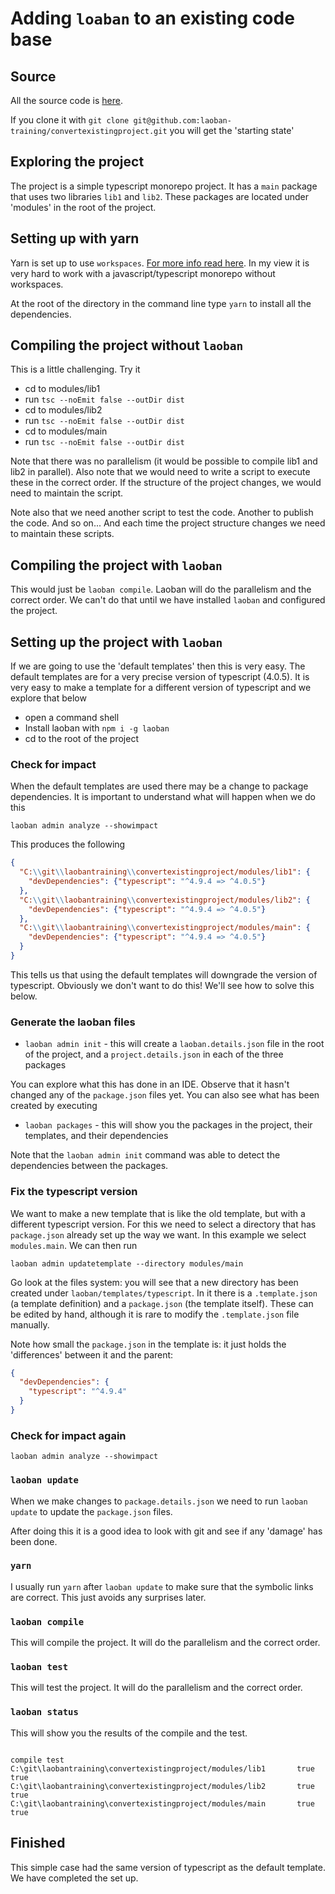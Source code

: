 # Adding `loaban` to an existing code base

## Source

All the source code is [here](https://github.com/laoban-training/convertexistingproject). 

If you clone it with `git clone git@github.com:laoban-training/convertexistingproject.git` you will get the 'starting state'

## Exploring the project

The project is a simple typescript monorepo project. It has a `main` package that uses two libraries `lib1` and `lib2`.
These packages are located under 'modules' in the root of the project.

## Setting up with yarn

Yarn is set up to use `workspaces`. [For more info read here](https://yarnpkg.com/features/workspaces). In my
view it is very hard to work with a javascript/typescript monorepo without workspaces.

At the root of the directory in the command line type `yarn` to install all the dependencies.

## Compiling the project without `laoban`

This is a little challenging. Try it

* cd to modules/lib1
* run `tsc --noEmit false --outDir dist`
* cd to modules/lib2
* run `tsc --noEmit false --outDir dist`
* cd to modules/main
* run `tsc --noEmit false --outDir dist`

Note that there was no parallelism (it would be possible to compile lib1 and lib2 in parallel). Also note that we would
need to write a script to execute these in the correct order. If the structure of the project changes, we would need to
maintain the script.

Note also that we need another script to test the code. Another to publish the code. And so on... And each time the project 
structure changes we need to maintain these scripts.

## Compiling the project with `laoban`

This would just be `laoban compile`. Laoban will do the parallelism and the correct order. We can't do 
that until we have installed `laoban` and configured the project.


## Setting up the project with `laoban`

If we are going to use the 'default templates' then this is very easy. The default templates are for a very 
precise version of typescript (4.0.5). It is very easy to make a template for a different version of typescript 
and we explore that below

* open a command shell
* Install laoban with `npm i -g laoban`
* cd to the root of the project


### Check for impact

When the default templates are used there may be a change to package dependencies. It is important to understand what will
happen when we do this
```shell
laoban admin analyze --showimpact
```
This produces the following
```json
{
  "C:\\git\\laobantraining\\convertexistingproject/modules/lib1": {
    "devDependencies": {"typescript": "^4.9.4 => ^4.0.5"}
  },
  "C:\\git\\laobantraining\\convertexistingproject/modules/lib2": {
    "devDependencies": {"typescript": "^4.9.4 => ^4.0.5"}
  },
  "C:\\git\\laobantraining\\convertexistingproject/modules/main": {
    "devDependencies": {"typescript": "^4.9.4 => ^4.0.5"}
  }
}
```

This tells us that using the default templates will downgrade the version of typescript.  Obviously we don't want to do
this! We'll see how to solve this below.

### Generate the laoban files

* `laoban admin init` - this will create a `laoban.details.json` file in the root of the project, and a `project.details.json` in each of the three packages

You can explore what this has done in an IDE. Observe that it hasn't changed any of the `package.json` files yet. 
You can also see what has been created by executing

* `laoban packages` - this will show you the packages in the project, their templates, and their dependencies

Note that the `laoban admin init` command was able to detect the dependencies between the packages.

### Fix the typescript version

We want to make a new template that is like the old template, but with a different typescript version. For this we need
to select a directory that has `package.json` already set up the way we want. In this example we select `modules.main`. 
We can then run
```shell
laoban admin updatetemplate --directory modules/main
```

Go look at the files system: you will see that a new directory has been created under `laoban/templates/typescript`.
In it there is a `.template.json` (a template definition) and a `package.json` (the template itself). These can be edited 
by hand, although it is rare to modify the `.template.json` file manually.

Note how small the `package.json` in the template is: it just holds the 'differences' between it and the parent:
```json
{
  "devDependencies": {
    "typescript": "^4.9.4"
  }
}
```

### Check for impact again

```shell
laoban admin analyze --showimpact
```


### `laoban update`

When we make changes to `package.details.json` we need to run `laoban update` to update the `package.json` files.

After doing this it is a good idea to look with git and see if any 'damage' has been done.

### `yarn`

I usually run `yarn` after `laoban update` to make sure that the symbolic links are correct. This just avoids any surprises later.

### `laoban compile`

This will compile the project. It will do the parallelism and the correct order. 

### `laoban test`

This will test the project. It will do the parallelism and the correct order. 

### `laoban status`

This will show you the results of the compile and the test.

```shell
                                                                compile test
C:\git\laobantraining\convertexistingproject/modules/lib1       true    true
C:\git\laobantraining\convertexistingproject/modules/lib2       true    true
C:\git\laobantraining\convertexistingproject/modules/main       true    true
```

## Finished

This simple case had the same version of typescript as the default template. We have completed the set up.
